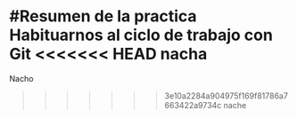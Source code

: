 #Resumen de la practica
Habituarnos al ciclo de trabajo con Git
<<<<<<< HEAD
nacha
=======
Nacho
>>>>>>> 3e10a2284a904975f169f81786a7663422a9734c
nache
